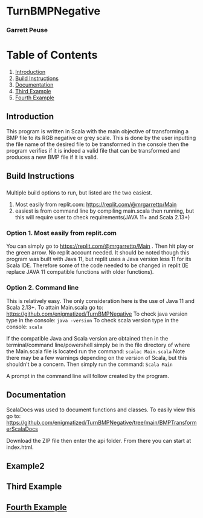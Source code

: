# TurnBMPNegative

### Garrett Peuse

# Table of Contents
1. [Introduction](#introduction)
2. [Build Instructions](#build-to-run-instructions)
3. [Documentation](#documentation)
4. [Third Example](#third-example)
5. [Fourth Example](#fourth-examplehttpwwwfourthexamplecom)




## Introduction 
This program is written in Scala with the main objective of transforming a BMP file to its RGB negative or grey scale. This is done by the user inputting the file name of the  desired file to be transformed in the console then the program verifies if it is indeed a valid file that can be transformed and produces a new BMP file if it is valid.


## Build Instructions <a name="build-instructions" />
###
Multiple build options to run, but listed are the two easiest.
1. Most easily from replit.com: https://replit.com/@mrgarrettp/Main
2.  easiest is from command line by compiling main.scala then running, but this will require user to check requirements(JAVA 11+ and Scala 2.13+)

### Option 1. Most easily from replit.com
 You can simply go to https://replit.com/@mrgarrettp/Main . Then hit play or the green arrow. No replit account needed. It should be noted though this program was built with Java 11, but replit uses a Java version less 11 for its Scala IDE.  Therefore some of the code needed to be changed in replit (IE replace JAVA 11 compatible functions with older functions).



### Option 2. Command line
This is relatively easy. The only consideration here is the use of Java 11 and Scala 2.13+.
To attain Main.scala go to: https://github.com/enigmatized/TurnBMPNegative
To check java version type in the console: `java -version`
 To check scala version type in the console: `scala`

If the compatible Java and Scala version are obtained then in the terminal/command line/powershell simply be in the file directory of where the Main.scala file is located run the command: 
`scalac Main.scala`
Note there may be a few warnings depending on the version of Scala, but this shouldn’t be a concern.
Then simply run the command:
        `Scala Main`

A prompt in the command line will follow created by the program.



## Documentation
ScalaDocs was used to document functions and classes.
To easily view this go to: https://github.com/enigmatized/TurnBMPNegative/tree/main/BMPTransformerScalaDocs

Download the ZIP file then enter the api folder. From there you can start at index.html.




## Example2
## Third Example
## [Fourth Example](http://www.fourthexample.com)

